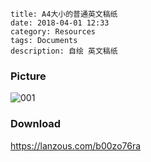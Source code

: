 ```
title: A4大小的普通英文稿纸
date: 2018-04-01 12:33
category: Resources
tags: Documents
description: 自绘 英文稿纸
```

### Picture

![001](/res/20180401-123301-001.webp)

### Download

<https://lanzous.com/b00zo76ra>
